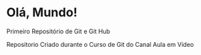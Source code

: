 # Olá, Mundo! 
 Primeiro Repositório de Git e Git Hub

Repositorio Criado durante o Curso de Git do Canal Aula em Vídeo